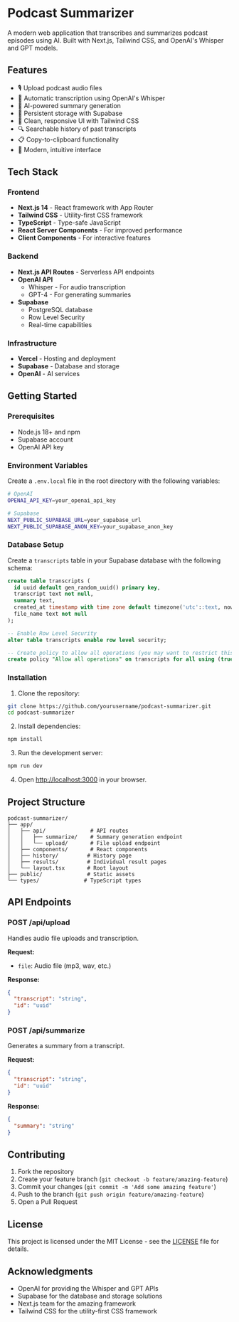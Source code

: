 # Podcast Summarizer

A modern web application that transcribes and summarizes podcast episodes using AI. Built with Next.js, Tailwind CSS, and OpenAI's Whisper and GPT models.

## Features

- 🎙️ Upload podcast audio files
- 🎯 Automatic transcription using OpenAI's Whisper
- 📝 AI-powered summary generation
- 💾 Persistent storage with Supabase
- 📱 Clean, responsive UI with Tailwind CSS
- 🔍 Searchable history of past transcripts
- 📋 Copy-to-clipboard functionality
- 🎨 Modern, intuitive interface

## Tech Stack

### Frontend
- **Next.js 14** - React framework with App Router
- **Tailwind CSS** - Utility-first CSS framework
- **TypeScript** - Type-safe JavaScript
- **React Server Components** - For improved performance
- **Client Components** - For interactive features

### Backend
- **Next.js API Routes** - Serverless API endpoints
- **OpenAI API**
  - Whisper - For audio transcription
  - GPT-4 - For generating summaries
- **Supabase**
  - PostgreSQL database
  - Row Level Security
  - Real-time capabilities

### Infrastructure
- **Vercel** - Hosting and deployment
- **Supabase** - Database and storage
- **OpenAI** - AI services

## Getting Started

### Prerequisites

- Node.js 18+ and npm
- Supabase account
- OpenAI API key

### Environment Variables

Create a `.env.local` file in the root directory with the following variables:

```bash
# OpenAI
OPENAI_API_KEY=your_openai_api_key

# Supabase
NEXT_PUBLIC_SUPABASE_URL=your_supabase_url
NEXT_PUBLIC_SUPABASE_ANON_KEY=your_supabase_anon_key
```

### Database Setup

Create a `transcripts` table in your Supabase database with the following schema:

```sql
create table transcripts (
  id uuid default gen_random_uuid() primary key,
  transcript text not null,
  summary text,
  created_at timestamp with time zone default timezone('utc'::text, now()) not null,
  file_name text not null
);

-- Enable Row Level Security
alter table transcripts enable row level security;

-- Create policy to allow all operations (you may want to restrict this in production)
create policy "Allow all operations" on transcripts for all using (true);
```

### Installation

1. Clone the repository:
```bash
git clone https://github.com/yourusername/podcast-summarizer.git
cd podcast-summarizer
```

2. Install dependencies:
```bash
npm install
```

3. Run the development server:
```bash
npm run dev
```

4. Open [http://localhost:3000](http://localhost:3000) in your browser.

## Project Structure

```
podcast-summarizer/
├── app/
│   ├── api/              # API routes
│   │   ├── summarize/    # Summary generation endpoint
│   │   └── upload/       # File upload endpoint
│   ├── components/       # React components
│   ├── history/         # History page
│   ├── results/         # Individual result pages
│   └── layout.tsx       # Root layout
├── public/              # Static assets
└── types/              # TypeScript types
```

## API Endpoints

### POST /api/upload
Handles audio file uploads and transcription.

**Request:**
- `file`: Audio file (mp3, wav, etc.)

**Response:**
```json
{
  "transcript": "string",
  "id": "uuid"
}
```

### POST /api/summarize
Generates a summary from a transcript.

**Request:**
```json
{
  "transcript": "string",
  "id": "uuid"
}
```

**Response:**
```json
{
  "summary": "string"
}
```

## Contributing

1. Fork the repository
2. Create your feature branch (`git checkout -b feature/amazing-feature`)
3. Commit your changes (`git commit -m 'Add some amazing feature'`)
4. Push to the branch (`git push origin feature/amazing-feature`)
5. Open a Pull Request

## License

This project is licensed under the MIT License - see the [LICENSE](LICENSE) file for details.

## Acknowledgments

- OpenAI for providing the Whisper and GPT APIs
- Supabase for the database and storage solutions
- Next.js team for the amazing framework
- Tailwind CSS for the utility-first CSS framework
